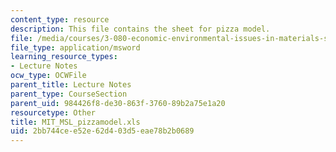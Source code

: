 ```yaml
---
content_type: resource
description: This file contains the sheet for pizza model.
file: /media/courses/3-080-economic-environmental-issues-in-materials-selection-fall-2005/2bb744cee52e62d403d5eae78b2b0689_MIT_MSL_pizzamodel.xls
file_type: application/msword
learning_resource_types:
- Lecture Notes
ocw_type: OCWFile
parent_title: Lecture Notes
parent_type: CourseSection
parent_uid: 984426f8-de30-863f-3760-89b2a75e1a20
resourcetype: Other
title: MIT_MSL_pizzamodel.xls
uid: 2bb744ce-e52e-62d4-03d5-eae78b2b0689
---
```


